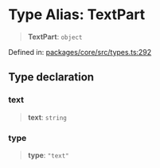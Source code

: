 # Type Alias: TextPart

> **TextPart**: `object`

Defined in: [packages/core/src/types.ts:292](https://github.com/GeoDaCenter/openassistant/blob/0c688d870b87d67f5ae44bc9413af48292a3320a/packages/core/src/types.ts#L292)

## Type declaration

### text

> **text**: `string`

### type

> **type**: `"text"`

